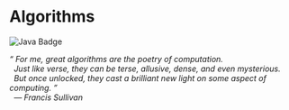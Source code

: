 # Algorithms

![Java Badge](https://img.shields.io/badge/-Java-blue?style=flat-square&logo=java)

<p>
  <i>
    “ For me, great algorithms are the poetry of computation.<br>
      &nbsp;&nbsp;Just like verse, they can be terse, allusive, dense, and even mysterious. <br>
      &nbsp;&nbsp;But once unlocked, they cast a brilliant new light on some aspect of computing. ”<br>
      &nbsp;&nbsp;— Francis Sullivan
   </i>
 </p>
